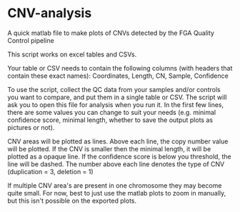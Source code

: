 # CNV-analysis

A quick matlab file to make plots of CNVs detected by the FGA Quality Control pipeline

This script works on excel tables and CSVs.

Your table or CSV needs to contain the following columns (with headers that contain these exact names):
Coordinates, Length, CN, Sample, Confidence

To use the script, collect the QC data from your samples and/or controls you want to compare, and put them in a single table or CSV. The script will ask you to open this file for analysis when you run it.
In the first few lines, there are some values you can change to suit your needs (e.g. minimal confidence score, minimal length, whether to save the output plots as pictures or not).

CNV areas will be plotted as lines. Above each line, the copy number value will be plotted.
If the CNV is smaller then the minimal length, it will be plotted as a opaque line.
If the confidence score is below you threshold, the line will be dashed. The number above each line denotes the type of CNV (duplication = 3, deletion = 1)

If multiple CNV area's are present in one chromosome they may become quite small. For now, best to just use the matlab plots to zoom in manually, but this isn't possible on the exported plots.

